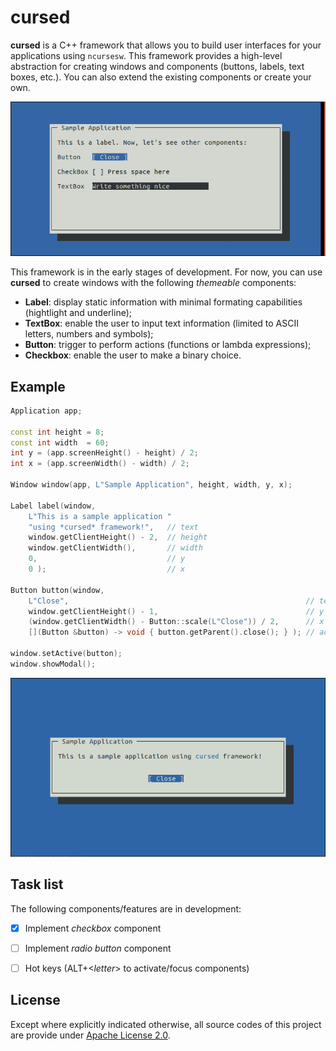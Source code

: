 # cursed

**cursed** is a C++ framework that allows you to build user interfaces for your applications using ``ncursesw``. This framework provides a high-level abstraction for creating windows and components (buttons, labels, text boxes, etc.). You can also extend the existing components or create your own.

![Demonstration"](https://github.com/brunexgeek/cursed/raw/master/screenshots/demo.gif "Demonstration")

This framework is in the early stages of development. For now, you can use **cursed** to create windows with the following *themeable* components:

* **Label**: display static information with minimal formating capabilities (hightlight and underline);
* **TextBox**: enable the user to input text information (limited to ASCII letters, numbers and symbols);
* **Button**: trigger to perform actions (functions or lambda expressions);
* **Checkbox**: enable the user to make a binary choice.

## Example

```cpp
Application app;

const int height = 8;
const int width  = 60;
int y = (app.screenHeight() - height) / 2;
int x = (app.screenWidth() - width) / 2;

Window window(app, L"Sample Application", height, width, y, x);

Label label(window,
	L"This is a sample application "
	"using *cursed* framework!",   // text
	window.getClientHeight() - 2,  // height
	window.getClientWidth(),       // width
	0,                             // y
	0 );                           // x

Button button(window,
	L"Close",                                                     // text
	window.getClientHeight() - 1,                                 // y
	(window.getClientWidth() - Button::scale(L"Close")) / 2,      // x
	[](Button &button) -> void { button.getParent().close(); } ); // action

window.setActive(button);
window.showModal();
```

![Screenshot from 'simple' program"](https://github.com/brunexgeek/cursed/raw/master/screenshots/simple.png "Screenshot from 'simple' program")

## Task list

The following components/features are in development:

- [x] Implement *checkbox* component
- [ ] Implement *radio button* component
- [ ] Hot keys (ALT+&lt;*letter*&gt; to activate/focus components)


## License

Except where explicitly indicated otherwise, all source codes of this project are provide under [Apache License 2.0](http://www.apache.org/licenses/LICENSE-2.0).
